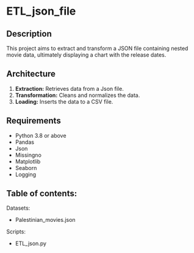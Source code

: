 # ETL_json_file

## Description

This project aims to extract and transform a JSON file containing nested movie data, ultimately displaying a chart with the release dates.

## Architecture

1. **Extraction:** Retrieves data from a Json file.
2. **Transformation:** Cleans and normalizes the data.
3. **Loading:** Inserts the data to a CSV file.


## Requirements

* Python 3.8 or above
* Pandas
* Json
* Missingno
* Matplotlib
* Seaborn
* Logging

## Table of contents:
Datasets:
* Palestinian_movies.json

Scripts:
* ETL_json.py
